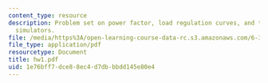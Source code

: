 ```yaml
---
content_type: resource
description: Problem set on power factor, load regulation curves, and time-domain
  simulators.
file: /media/https%3A/open-learning-course-data-rc.s3.amazonaws.com/6-334-power-electronics-spring-2007/1e76bff7dce88ec4d7dbbbdd145e80e4_hw1.pdf
file_type: application/pdf
resourcetype: Document
title: hw1.pdf
uid: 1e76bff7-dce8-8ec4-d7db-bbdd145e80e4
---
```

